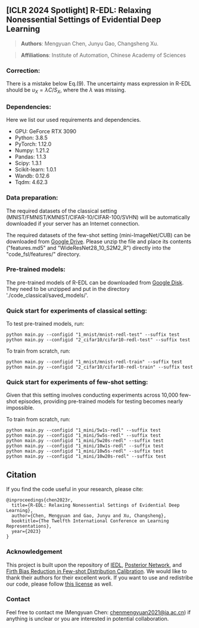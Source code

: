 ## [ICLR 2024 Spotlight] R-EDL: Relaxing Nonessential Settings of Evidential Deep Learning

> **Authors**: Mengyuan Chen, Junyu Gao, Changsheng Xu.

> **Affiliations**: Institute of Automation, Chinese Academy of Sciences

### Correction:
There is a mistake below Eq.(9). The uncertainty mass expression in R-EDL should be $u_X=\lambda C/S_X$, where the $\lambda$ was missing.

### Dependencies:
Here we list our used requirements and dependencies.
 - GPU: GeForce RTX 3090
 - Python: 3.8.5
 - PyTorch: 1.12.0
 - Numpy: 1.21.2
 - Pandas: 1.1.3
 - Scipy: 1.3.1
 - Scikit-learn: 1.0.1
 - Wandb: 0.12.6
 - Tqdm: 4.62.3

### Data preparation:
The required datasets of the classical setting (MNIST/FMNIST/KMNIST/CIFAR-10/CIFAR-100/SVHN) will be automatically downloaded if your server has an Internet connection.

The required datasets of the few-shot setting (mini-ImageNet/CUB) can be downloaded from [Google Drive](https://drive.google.com/file/d/1yJC4xABAPkidHYEddZ6ncUgKaRIxNy6L/view?usp=sharing). Please unzip the file and place its contents ("features.md5" and "WideResNet28_10_S2M2_R") directly into the "code_fsl/features/" directory.

### Pre-trained models:
The pre-trained models of R-EDL can be downloaded from [Google Disk](https://drive.google.com/file/d/1e1qZBAJQlsHBbl3tjfIuouMqHd9UpbkK/view?usp=sharing).
They need to be unzipped and put in the directory './code_classical/saved_models/'.

### Quick start for experiments of classical setting:
To test pre-trained models, run:
   ```
   python main.py --configid "1_mnist/mnist-redl-test" --suffix test
   python main.py --configid "2_cifar10/cifar10-redl-test" --suffix test
   ```
   
To train from scratch, run:
   ```
   python main.py --configid "1_mnist/mnist-redl-train" --suffix test
   python main.py --configid "2_cifar10/cifar10-redl-train" --suffix test
   ```

### Quick start for experiments of few-shot setting:
Given that this setting involves conducting experiments across 10,000 few-shot episodes, providing pre-trained models for testing becomes nearly impossible.

To train from scratch, run:
  ```
  python main.py --configid "1_mini/5w1s-redl" --suffix test
  python main.py --configid "1_mini/5w5s-redl" --suffix test
  python main.py --configid "1_mini/5w20s-redl" --suffix test
  python main.py --configid "1_mini/10w1s-redl" --suffix test
  python main.py --configid "1_mini/10w5s-redl" --suffix test
  python main.py --configid "1_mini/10w20s-redl" --suffix test
  ```

## Citation
If you find the code useful in your research, please cite:
```
@inproceedings{chen2023r,
  title={R-EDL: Relaxing Nonessential Settings of Evidential Deep Learning},
  author={Chen, Mengyuan and Gao, Junyu and Xu, Changsheng},
  booktitle={The Twelfth International Conference on Learning Representations},
  year={2023}
}
```
  
### Acknowledgement
This project is built upon the repository of [IEDL](https://github.com/danruod/IEDL), [Posterior Network](https://github.com/sharpenb/Posterior-Network), and [Firth Bias Reduction in Few-shot Distribution Calibration](https://github.com/ehsansaleh/code_dcf). We would like to thank their authors for their excellent work. If you want to use and redistribe our code, please follow [this license](./LICENSE) as well.

### Contact
Feel free to contact me (Mengyuan Chen: [chenmengyuan2021@ia.ac.cn](mailto:chenmengyuan2021@ia.ac.cn)) if anything is unclear or you are interested in potential collaboration.
